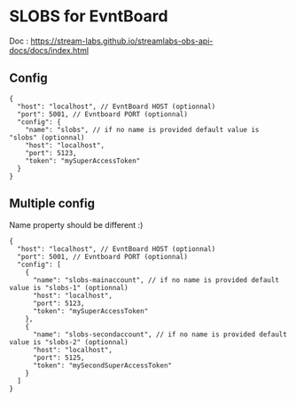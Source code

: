 # SLOBS for EvntBoard

Doc : https://stream-labs.github.io/streamlabs-obs-api-docs/docs/index.html

## Config

```json5
{
  "host": "localhost", // EvntBoard HOST (optionnal)
  "port": 5001, // Evntboard PORT (optionnal)
  "config": {
    "name": "slobs", // if no name is provided default value is "slobs" (optionnal)
    "host": "localhost",
    "port": 5123,
    "token": "mySuperAccessToken"
  }
}
```

## Multiple config

Name property should be different :)

```json5
{
  "host": "localhost", // EvntBoard HOST (optionnal)
  "port": 5001, // Evntboard PORT (optionnal)
  "config": [
    {
      "name": "slobs-mainaccount", // if no name is provided default value is "slobs-1" (optionnal)
      "host": "localhost",
      "port": 5123,
      "token": "mySuperAccessToken"
    },
    {
      "name": "slobs-secondaccount", // if no name is provided default value is "slobs-2" (optionnal)
      "host": "localhost",
      "port": 5125,
      "token": "mySecondSuperAccessToken"
    }
  ]
}
```
